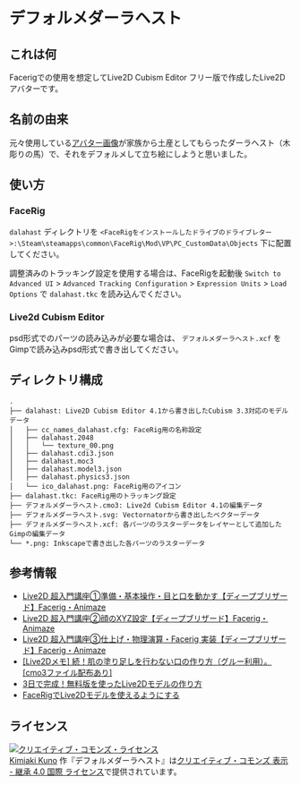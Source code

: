 # デフォルメダーラヘスト

## これは何

Facerigでの使用を想定してLive2D Cubism Editor フリー版で作成したLive2Dアバターです。

## 名前の由来

元々使用している[アバター画像](https://ja.gravatar.com/knokmki612)が家族から土産としてもらったダーラヘスト（木彫りの馬）で、それをデフォルメして立ち絵にしようと思いました。

## 使い方

### FaceRig

`dalahast` ディレクトリを `<FaceRigをインストールしたドライブのドライブレター>:\Steam\steamapps\common\FaceRig\Mod\VP\PC_CustomData\Objects` 下に配置してください。

調整済みのトラッキング設定を使用する場合は、FaceRigを起動後 `Switch to Advanced UI` > `Advanced Tracking Configuration` > `Expression Units` > `Load Options` で `dalahast.tkc` を読み込んでください。

### Live2d Cubism Editor

psd形式でのパーツの読み込みが必要な場合は、 `デフォルメダーラヘスト.xcf` をGimpで読み込みpsd形式で書き出してください。

## ディレクトリ構成

```
.
├── dalahast: Live2D Cubism Editor 4.1から書き出したCubism 3.3対応のモデルデータ
│   ├── cc_names_dalahast.cfg: FaceRig用の名称設定
│   ├── dalahast.2048
│   │   └── texture_00.png
│   ├── dalahast.cdi3.json
│   ├── dalahast.moc3
│   ├── dalahast.model3.json
│   ├── dalahast.physics3.json
│   └── ico_dalahast.png: FaceRig用のアイコン
├── dalahast.tkc: FaceRig用のトラッキング設定
├── デフォルメダーラヘスト.cmo3: Live2d Cubism Editor 4.1の編集データ
├── デフォルメダーラヘスト.svg: Vectornatorから書き出したベクターデータ
├── デフォルメダーラヘスト.xcf: 各パーツのラスターデータをレイヤーとして追加したGimpの編集データ
└── *.png: Inkscapeで書き出した各パーツのラスターデータ
```

## 参考情報

- [Live2D 超入門講座①準備・基本操作・目と口を動かす【ディープブリザード】Facerig・Animaze](https://www.youtube.com/watch?v=SwaW002RBGQ)
- [Live2D 超入門講座②顔のXYZ設定【ディープブリザード】Facerig・Animaze](https://www.youtube.com/watch?v=h-pJnw9kSLU)
- [Live2D 超入門講座③仕上げ・物理演算・Facerig 実装【ディープブリザード】Facerig・Animaze](https://www.youtube.com/watch?v=Zl7VuRXXIw0)
- [[Live2Dメモ] 続！肌の塗り足しを行わない口の作り方（グルー利用）。[cmo3ファイル配布あり]](https://spinalien.fanbox.cc/posts/2203512)
- [3日で完成！無料版を使ったLive2Dモデルの作り方](https://vtuberkaibougaku.site/2020/05/04/live2d-free-howto/)
- [FaceRigでLive2Dモデルを使えるようにする](https://live2d.wiki.fc2.com/wiki/FaceRig%E3%81%A7Live2D%E3%83%A2%E3%83%87%E3%83%AB%E3%82%92%E4%BD%BF%E3%81%88%E3%82%8B%E3%82%88%E3%81%86%E3%81%AB%E3%81%99%E3%82%8B)

## ライセンス

<a rel="license" href="http://creativecommons.org/licenses/by-sa/4.0/"><img alt="クリエイティブ・コモンズ・ライセンス" style="border-width:0" src="https://i.creativecommons.org/l/by-sa/4.0/88x31.png" /></a><br /><a xmlns:cc="http://creativecommons.org/ns#" href="https://github.com/knokmki612/vtuber" property="cc:attributionName" rel="cc:attributionURL">Kimiaki Kuno</a> 作『<span xmlns:dct="http://purl.org/dc/terms/" href="http://purl.org/dc/dcmitype/Dataset" property="dct:title" rel="dct:type">デフォルメダーラヘスト</span>』は<a rel="license" href="http://creativecommons.org/licenses/by-sa/4.0/">クリエイティブ・コモンズ 表示 - 継承 4.0 国際 ライセンス</a>で提供されています。
